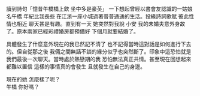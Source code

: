 讀到詩句「憶昔午橋橋上飲 坐中多是豪英」 一下想起曾經以書會友認識的一姑娘 名午橋 年紀比我長些 在江浙一座小城過著普普通通的生活。投緣詩詞歌賦 彼此性情也相近 聊天甚是有趣。直到有一天 她突然對我說 小安 我的未婚夫意外身故了。原本兩家已經彩禮婚房都預備好 下個月就要結婚了。

具體發生了什麼意外現在的我已然記不清了 也不記得當時這對話是如何進行下去的。但自從那之後 我倆之間無話不談的緣分似乎也突然斷了。印象中這恐怕就是我們最後一次聊天。當時處於熱戀期的我 恐怕無法真正共情。甚至現在回想起來 都難以置信 這樣的事情真的會發生 且就發生在自己的身邊。

現在的她 怎麼樣了呢？  
午橋 你好嗎？
